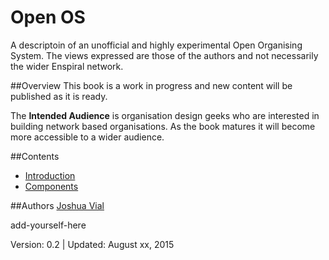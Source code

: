 # Open OS
A descriptoin of an unofficial and highly experimental Open Organising System. The views expressed are those of the authors and not necessarily the wider Enspiral network.

##Overview 
This book is a work in progress and new content will be published as it is ready.

The **Intended Audience** is organisation design geeks who are interested in building network based organisations. As the book matures it will become more accessible to a wider audience.

##Contents

* [Introduction](./introduction/README.md)
* [Components](./components/README.md)

##Authors
[Joshua Vial](http://joshuavial.com)

add-yourself-here

Version: 0.2 | Updated: August xx, 2015